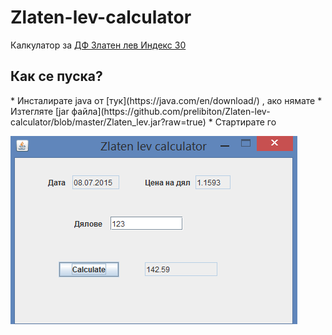 # Zlaten-lev-calculator

Калкулатор за [ДФ Златен лев Индекс 30](http://www.zlatenlev.com/capital/index.php?pid=4)

<h2>Как се пуска?</h2>
* Инсталирате java от [тук](https://java.com/en/download/) , ако нямате
* Изтегляте [jar файла](https://github.com/prelibiton/Zlaten-lev-calculator/blob/master/Zlaten_lev.jar?raw=true)
* Стартирате го


![Screenshot](images/screen.png)

